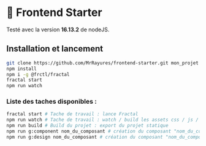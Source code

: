 # :doughnut: Frontend Starter
Testé avec la version **16.13.2** de nodeJS.

## Installation et lancement

```bash
git clone https://github.com/MrRayures/frontend-starter.git mon_projet
npm install
npm i -g @frctl/fractal
fractal start
npm run watch
```

### Liste des taches disponibles :

```bash
fractal start # Tache de travail : lance Fractal
npm run watch # Tache de travail : watch / build les assets css / js / sprite svg
npm run build # Build du projet : export du projet statique
npm run g:component nom_du_composant # création du composant "nom_du_composant" dans la partie "Composants"
npm run g:design nom_du_composant # création du composant "nom_du_composant" dans la partie "Fondamentaux"
```